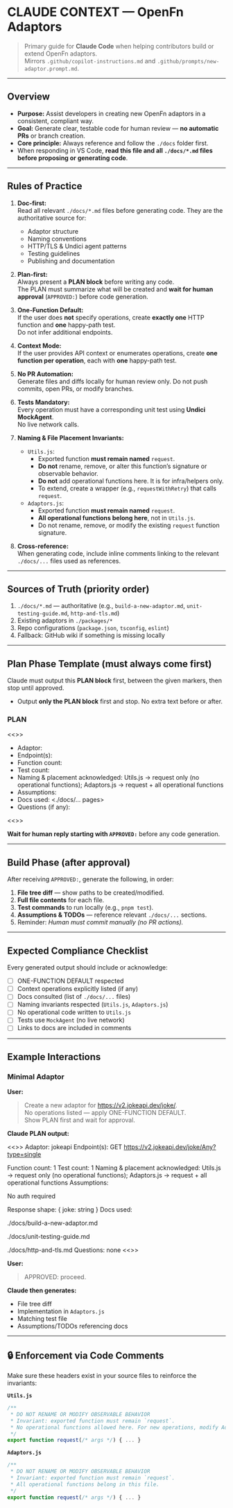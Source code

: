 # CLAUDE CONTEXT — OpenFn Adaptors

> Primary guide for **Claude Code** when helping contributors build or extend OpenFn adaptors.  
> Mirrors `.github/copilot-instructions.md` and `.github/prompts/new-adaptor.prompt.md`.

---

## Overview

- **Purpose:** Assist developers in creating new OpenFn adaptors in a consistent, compliant way.  
- **Goal:** Generate clear, testable code for human review — **no automatic PRs** or branch creation.  
- **Core principle:** Always reference and follow the `./docs` folder first.
- When responding in VS Code, **read this file and all `./docs/*.md` files before proposing or generating code**.


---

## Rules of Practice

1. **Doc-first:**  
   Read all relevant `./docs/*.md` files before generating code. They are the authoritative source for:
   - Adaptor structure  
   - Naming conventions  
   - HTTP/TLS & Undici agent patterns  
   - Testing guidelines  
   - Publishing and documentation

2. **Plan-first:**  
   Always present a **PLAN block** before writing any code.  
   The PLAN must summarize what will be created and **wait for human approval** (`APPROVED:`) before code generation.

3. **One-Function Default:**  
   If the user does **not** specify operations, create **exactly one** HTTP function and **one** happy-path test.  
   Do not infer additional endpoints.

4. **Context Mode:**  
   If the user provides API context or enumerates operations, create **one function per operation**, each with **one** happy-path test.

5. **No PR Automation:**  
   Generate files and diffs locally for human review only. Do not push commits, open PRs, or modify branches.

6. **Tests Mandatory:**  
   Every operation must have a corresponding unit test using **Undici MockAgent**.  
   No live network calls.

7. **Naming & File Placement Invariants:**
   - `Utils.js`:  
     - Exported function **must remain named** `request`.  
     - **Do not** rename, remove, or alter this function’s signature or observable behavior.  
     - **Do not** add operational functions here. It is for infra/helpers only.  
     - To extend, create a wrapper (e.g., `requestWithRetry`) that calls `request`.
   - `Adaptors.js`:  
     - Exported function **must remain named** `request`.  
     - **All operational functions belong here**, not in `Utils.js`.  
     - Do not rename, remove, or modify the existing `request` function signature.

8. **Cross-reference:**  
   When generating code, include inline comments linking to the relevant `./docs/...` files used as references.

---

## Sources of Truth (priority order)

1. `./docs/*.md` — authoritative (e.g., `build-a-new-adaptor.md`, `unit-testing-guide.md`, `http-and-tls.md`)  
2. Existing adaptors in `./packages/*`  
3. Repo configurations (`package.json`, `tsconfig`, `eslint`)  
4. Fallback: GitHub wiki if something is missing locally

---

## Plan Phase Template (must always come first)

Claude must output this **PLAN block** first, between the given markers, then stop until approved.

- Output **only the PLAN block** first and stop. No extra text before or after.


### PLAN

<<<PLAN>>>
- Adaptor: <name or ASK>
- Endpoint(s): <list>
- Function count: <N>
- Test count: <N>
- Naming & placement acknowledged: Utils.js → request only (no operational functions); Adaptors.js → request + all operational functions
- Assumptions: <bullets>
- Docs used: <./docs/... pages>
- Questions (if any): <bullets>

<<<END PLAN>>>

**Wait for human reply starting with `APPROVED:`** before any code generation.


---

## Build Phase (after approval)

After receiving `APPROVED:`, generate the following, in order:

1. **File tree diff** — show paths to be created/modified.  
2. **Full file contents** for each file.  
3. **Test commands** to run locally (e.g., `pnpm test`).  
4. **Assumptions & TODOs** — reference relevant `./docs/...` sections.  
5. Reminder: *Human must commit manually (no PR actions).*

---

## Expected Compliance Checklist

Every generated output should include or acknowledge:

- [ ] ONE-FUNCTION DEFAULT respected  
- [ ] Context operations explicitly listed (if any)  
- [ ] Docs consulted (list of `./docs/...` files)  
- [ ] Naming invariants respected (`Utils.js`, `Adaptors.js`)  
- [ ] No operational code written to `Utils.js`  
- [ ] Tests use `MockAgent` (no live network)  
- [ ] Links to docs are included in comments  

---

## Example Interactions

### Minimal Adaptor
**User:**  
> Create a new adaptor for https://v2.jokeapi.dev/joke/.  
> No operations listed — apply ONE-FUNCTION DEFAULT.  
> Show PLAN first and wait for approval.

**Claude PLAN output:**  

<<<PLAN>>>
Adaptor: jokeapi
Endpoint(s): GET https://v2.jokeapi.dev/joke/Any?type=single

Function count: 1
Test count: 1
Naming & placement acknowledged: Utils.js → request only (no operational functions); Adaptors.js → request + all operational functions
Assumptions:

No auth required

Response shape: { joke: string }
Docs used:

./docs/build-a-new-adaptor.md

./docs/unit-testing-guide.md

./docs/http-and-tls.md
Questions: none
<<<END PLAN>>>



**User:**  
> APPROVED: proceed.

**Claude then generates:**  
- File tree diff  
- Implementation in `Adaptors.js`  
- Matching test file  
- Assumptions/TODOs referencing docs  

---

## 🔒 Enforcement via Code Comments

Make sure these headers exist in your source files to reinforce the invariants:

**`Utils.js`**
```js
/**
 * DO NOT RENAME OR MODIFY OBSERVABLE BEHAVIOR
 * Invariant: exported function must remain `request`.
 * No operational functions allowed here. For new operations, modify Adaptors.js.
 */
export function request(/* args */) { ... }

```


**`Adaptors.js`**

```js
/**
 * DO NOT RENAME OR MODIFY OBSERVABLE BEHAVIOR
 * Invariant: exported function must remain `request`.
 * All operational functions belong in this file.
 */
export function request(/* args */) { ... }

```